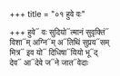 +++
title = "०१ हुवे वः"

+++
हुवे᳓ वः सुदियो᳓त्मानं सुवृक्तिं᳓  
विशा᳓म् अग्नि᳓म् अ᳓तिथिं सुप्रय᳓सम्  
मित्र᳓ इव यो᳓ दिधिषा᳓यियो भू᳓द्  
देव᳓ आ᳓देवे ज᳓ने जात᳓वेदाः